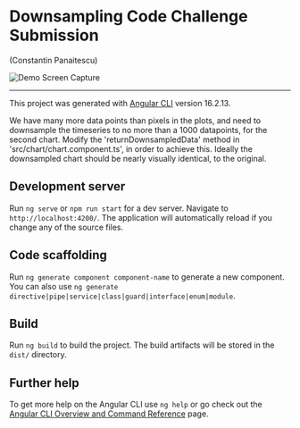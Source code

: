 # Downsampling Code Challenge Submission

(Constantin Panaitescu)

![Demo Screen Capture](https://github.com/user-attachments/assets/86f51c3b-b2d3-4030-b85a-3dabe4fc1973)

---

This project was generated with [Angular CLI](https://github.com/angular/angular-cli) version 16.2.13.

We have many more data points than pixels in the plots, and need to downsample the timeseries to no more than a 1000 datapoints, for the second chart. Modify the 'returnDownsampledData' method in 'src/chart/chart.component.ts', in order to achieve this. Ideally the downsampled chart should be nearly visually identical, to the original.

## Development server

Run `ng serve` or `npm run start` for a dev server. Navigate to `http://localhost:4200/`. The application will automatically reload if you change any of the source files.

## Code scaffolding

Run `ng generate component component-name` to generate a new component. You can also use `ng generate directive|pipe|service|class|guard|interface|enum|module`.

## Build

Run `ng build` to build the project. The build artifacts will be stored in the `dist/` directory.

## Further help

To get more help on the Angular CLI use `ng help` or go check out the [Angular CLI Overview and Command Reference](https://angular.io/cli) page.

